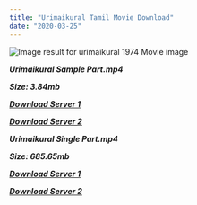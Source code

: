 ```yaml
---
title: "Urimaikural Tamil Movie Download"
date: "2020-03-25"
---
```


![Image result for urimaikural 1974 Movie image](https://m.media-amazon.com/images/M/MV5BZWI0N2MzOWMtZmQ1OC00MmY5LWFiN2UtODE1YzlmMWNkOGFmXkEyXkFqcGdeQXVyNjQ1MDcxNzM@._V1_UY268_CR1,0,182,268_AL_.jpg)

**_Urimaikural Sample Part.mp4_**

**_Size: 3.84mb_**

**_[Download Server 1](http://b4.wetransfer.vip/files/{b8ae04a0e9ab0f9e64837bab03a252825878f388f00779843f60cec38aa445db}20Actor{b8ae04a0e9ab0f9e64837bab03a252825878f388f00779843f60cec38aa445db}20Hits{b8ae04a0e9ab0f9e64837bab03a252825878f388f00779843f60cec38aa445db}20Collection/M.{b8ae04a0e9ab0f9e64837bab03a252825878f388f00779843f60cec38aa445db}20G.{b8ae04a0e9ab0f9e64837bab03a252825878f388f00779843f60cec38aa445db}20Ramachandran{b8ae04a0e9ab0f9e64837bab03a252825878f388f00779843f60cec38aa445db}20(M.G.R){b8ae04a0e9ab0f9e64837bab03a252825878f388f00779843f60cec38aa445db}20Movies{b8ae04a0e9ab0f9e64837bab03a252825878f388f00779843f60cec38aa445db}20Collections/Urimaikural{b8ae04a0e9ab0f9e64837bab03a252825878f388f00779843f60cec38aa445db}20(1974)/Urimaikural{b8ae04a0e9ab0f9e64837bab03a252825878f388f00779843f60cec38aa445db}20(1974){b8ae04a0e9ab0f9e64837bab03a252825878f388f00779843f60cec38aa445db}20Sample{b8ae04a0e9ab0f9e64837bab03a252825878f388f00779843f60cec38aa445db}20HD.mp4)_**

**_[Download Server 2](http://b4.wetransfer.vip/files/{b8ae04a0e9ab0f9e64837bab03a252825878f388f00779843f60cec38aa445db}20Actor{b8ae04a0e9ab0f9e64837bab03a252825878f388f00779843f60cec38aa445db}20Hits{b8ae04a0e9ab0f9e64837bab03a252825878f388f00779843f60cec38aa445db}20Collection/M.{b8ae04a0e9ab0f9e64837bab03a252825878f388f00779843f60cec38aa445db}20G.{b8ae04a0e9ab0f9e64837bab03a252825878f388f00779843f60cec38aa445db}20Ramachandran{b8ae04a0e9ab0f9e64837bab03a252825878f388f00779843f60cec38aa445db}20(M.G.R){b8ae04a0e9ab0f9e64837bab03a252825878f388f00779843f60cec38aa445db}20Movies{b8ae04a0e9ab0f9e64837bab03a252825878f388f00779843f60cec38aa445db}20Collections/Urimaikural{b8ae04a0e9ab0f9e64837bab03a252825878f388f00779843f60cec38aa445db}20(1974)/Urimaikural{b8ae04a0e9ab0f9e64837bab03a252825878f388f00779843f60cec38aa445db}20(1974){b8ae04a0e9ab0f9e64837bab03a252825878f388f00779843f60cec38aa445db}20Sample{b8ae04a0e9ab0f9e64837bab03a252825878f388f00779843f60cec38aa445db}20HD.mp4)_**

**_Urimaikural Single Part.mp4_**

**_Size: 685.65mb_**

**_[Download Server 1](http://b4.wetransfer.vip/files/{b8ae04a0e9ab0f9e64837bab03a252825878f388f00779843f60cec38aa445db}20Actor{b8ae04a0e9ab0f9e64837bab03a252825878f388f00779843f60cec38aa445db}20Hits{b8ae04a0e9ab0f9e64837bab03a252825878f388f00779843f60cec38aa445db}20Collection/M.{b8ae04a0e9ab0f9e64837bab03a252825878f388f00779843f60cec38aa445db}20G.{b8ae04a0e9ab0f9e64837bab03a252825878f388f00779843f60cec38aa445db}20Ramachandran{b8ae04a0e9ab0f9e64837bab03a252825878f388f00779843f60cec38aa445db}20(M.G.R){b8ae04a0e9ab0f9e64837bab03a252825878f388f00779843f60cec38aa445db}20Movies{b8ae04a0e9ab0f9e64837bab03a252825878f388f00779843f60cec38aa445db}20Collections/Urimaikural{b8ae04a0e9ab0f9e64837bab03a252825878f388f00779843f60cec38aa445db}20(1974)/Urimaikural{b8ae04a0e9ab0f9e64837bab03a252825878f388f00779843f60cec38aa445db}20(1974){b8ae04a0e9ab0f9e64837bab03a252825878f388f00779843f60cec38aa445db}20Single{b8ae04a0e9ab0f9e64837bab03a252825878f388f00779843f60cec38aa445db}20Part{b8ae04a0e9ab0f9e64837bab03a252825878f388f00779843f60cec38aa445db}20HD.mp4)_**

**_[Download Server 2](http://b4.wetransfer.vip/files/{b8ae04a0e9ab0f9e64837bab03a252825878f388f00779843f60cec38aa445db}20Actor{b8ae04a0e9ab0f9e64837bab03a252825878f388f00779843f60cec38aa445db}20Hits{b8ae04a0e9ab0f9e64837bab03a252825878f388f00779843f60cec38aa445db}20Collection/M.{b8ae04a0e9ab0f9e64837bab03a252825878f388f00779843f60cec38aa445db}20G.{b8ae04a0e9ab0f9e64837bab03a252825878f388f00779843f60cec38aa445db}20Ramachandran{b8ae04a0e9ab0f9e64837bab03a252825878f388f00779843f60cec38aa445db}20(M.G.R){b8ae04a0e9ab0f9e64837bab03a252825878f388f00779843f60cec38aa445db}20Movies{b8ae04a0e9ab0f9e64837bab03a252825878f388f00779843f60cec38aa445db}20Collections/Urimaikural{b8ae04a0e9ab0f9e64837bab03a252825878f388f00779843f60cec38aa445db}20(1974)/Urimaikural{b8ae04a0e9ab0f9e64837bab03a252825878f388f00779843f60cec38aa445db}20(1974){b8ae04a0e9ab0f9e64837bab03a252825878f388f00779843f60cec38aa445db}20Single{b8ae04a0e9ab0f9e64837bab03a252825878f388f00779843f60cec38aa445db}20Part{b8ae04a0e9ab0f9e64837bab03a252825878f388f00779843f60cec38aa445db}20HD.mp4)_**
